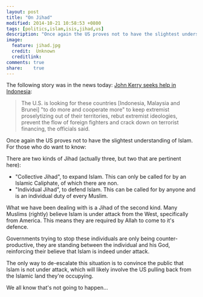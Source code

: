 ```yaml
---
layout: post
title: "On Jihad"
modified: 2014-10-21 10:58:53 +0800
tags: [politics,islam,isis,jihad,us]
description: "Once again the US proves not to have the slightest understanding of Islam. There are two kinds of Jihad (actually three, but two that are pertinent here)"
image:
  feature: jihad.jpg
  credit:  Unknown
  creditlink: 
comments: true
share:    true
---
```

The following story was in the news today: <a href="http://www.politico.com/story/2014/10/john-kerry-indonesia-112024.html" target="_BLANK">John Kerry seeks help in Indonesia</a>:

> The U.S. is looking for these countries [Indonesia, Malaysia and Brunei] "to do more and cooperate more" to keep extremist proselytizing out of their territories, rebut extremist
> ideologies, prevent the flow of foreign fighters and crack down on terrorist financing, the officials said.

Once again the US proves not to have the slightest understanding of Islam. For those who do want to know:

There are two kinds of Jihad (actually three, but two that are pertinent here):

- "Collective Jihad", to expand Islam. This can only be called for by an Islamic Caliphate, of which there are non.
- "Individual Jihad", to defend Islam. This can be called for by anyone and is an individual duty of every Muslim.

What we have been dealing with is a Jihad of the second kind. Many Muslims (rightly) believe Islam is under attack from the West, specifically from America. This means they are required
by Allah to come to it's defence.

Governments trying to stop these individuals are only being counter-productive, they are standing between the individual and his God, reinforcing their believe that Islam is indeed under
attack.

The only way to de-escalate this situation is to convince the public that Islam is not under attack, which will likely involve the US pulling back from the Islamic land they're occupying.

We all know that's not going to happen...﻿
